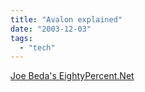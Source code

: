 ```yaml
---
title: "Avalon explained"
date: "2003-12-03"
tags: 
  - "tech"
---
```


[Joe Beda's EightyPercent.Net](http://www.eightypercent.net/Archive/2003/12/02.html#a158 "Joe Beda's EightyPercent.Net")
